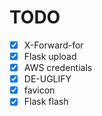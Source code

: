 # TODO

- [X] X-Forward-for
- [X] Flask upload
- [X] AWS credentials
- [X] DE-UGLIFY
- [X] favicon
- [X] Flask flash